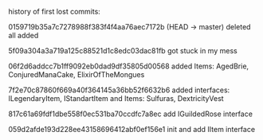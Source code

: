 history of first lost commits:

0159719b35a7c7278988f383f4f4aa76aec7172b (HEAD -> master) deleted all added

5f09a304a3a719a125c88521d1c8edc03dac81fb got stuck in my mess

06f2d6addcc7b1ff9092eb0dad9df35805d00568 added Items: AgedBrie, ConjuredManaCake, ElixirOfTheMongues

7f2e70c87860f669a40f364145a36bb52f6632b6 added interfaces: ILegendaryItem, IStandartItem and Items: Sulfuras, DextricityVest

817c61a69fdf1dbe558f0ec531ba70ccdfc7a8ec add IGuildedRose interface

059d2afde193d228ee43158696412abf0ef156e1 init and add IItem interface




